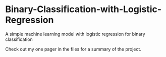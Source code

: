 # Binary-Classification-with-Logistic-Regression
A simple machine learning model with logistic regression for binary classification

Check out my one pager in the files for a summary of the project. 
